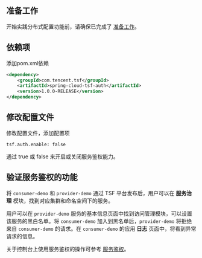 ## 准备工作
开始实践分布式配置功能前，请确保已完成了 [准备工作](https://cloud.tencent.com/document/product/649/16619)。


## 依赖项

添加pom.xml依赖

```xml
<dependency>
	<groupId>com.tencent.tsf</groupId>
	<artifactId>spring-cloud-tsf-auth</artifactId>
	<version>1.0.0-RELEASE</version>
</dependency>
```

## 修改配置文件

修改配置文件，添加配置项

```
tsf.auth.enable: false
```

通过 true 或 false 来开启或关闭服务鉴权能力。

## 验证服务鉴权的功能

将 `consumer-demo` 和 `provider-demo` 通过 TSF 平台发布后，用户可以在 **服务治理** 模块，找到对应集群和命名空间下的服务。
 
用户可以在 `provider-demo` 服务的基本信息页面中找到访问管理模块，可以设置该服务的黑白名单。将 `consumer-demo` 加入到黑名单后，`provider-demo` 将拒绝来自 `consumer-demo` 的请求。在 `consumer-demo` 的应用 **日志** 页面中，将看到异常请求的信息。

关于控制台上使用服务鉴权的操作可参考 [服务鉴权](https://cloud.tencent.com/document/product/649/15549)。


